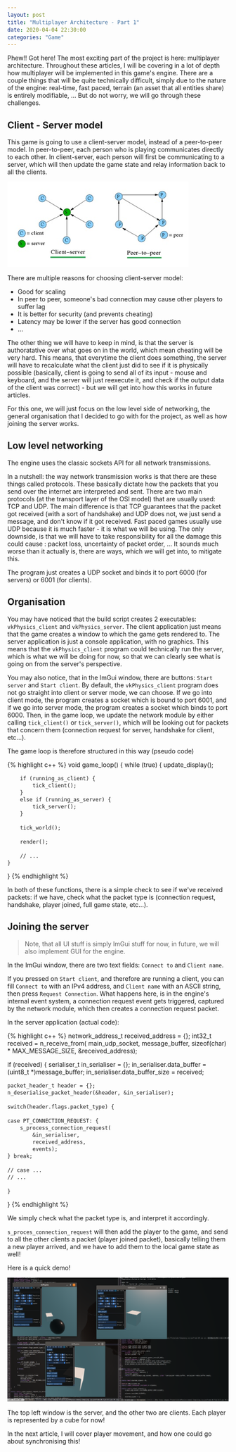 ```yaml
---
layout: post
title: "Multiplayer Architecture - Part 1"
date: 2020-04-04 22:30:00
categories: "Game"
---
```


Phew!! Got here! The most exciting part of the project is here: multiplayer architecture. Throughout these articles, I will be covering in a lot of depth how multiplayer will be implemented in this game's engine. There are a couple things that will be quite technically difficult, simply due to the nature of the engine: real-time, fast paced, terrain (an asset that all entities share) is entirely modifiable, ... But do not worry, we will go through these challenges.

## Client - Server model

This game is going to use a client-server model, instead of a peer-to-peer model. In peer-to-peer, each person who is playing communicates directly to each other. In client-server, each person will first be communicating to a server, which will then update the game state and relay information back to all the clients. 

![photo](/assets/p2p_cts.png)

There are multiple reasons for choosing client-server model: 

- Good for scaling
- In peer to peer, someone's bad connection may cause other players to suffer lag
- It is better for security (and prevents cheating)
- Latency may be lower if the server has good connection
- ...

The other thing we will have to keep in mind, is that the server is authoratative over what goes on in the world, which mean cheating will be very hard. This means, that everytime the client does something, the server will have to recalculate what the client just did to see if it is physically possible (basically, client is going to send all of its input - mouse and keyboard, and the server will just reexecute it, and check if the output data of the client was correct) - but we will get into how this works in future articles.

For this one, we will just focus on the low level side of networking, the general organisation that I decided to go with for the project, as well as how joining the server works.

## Low level networking

The engine uses the classic sockets API for all network transmissions.

In a nutshell: the way network transmission works is that there are these things called protocols. These basically dictate how the packets that you send over the internet are interpreted and sent. There are two main protocols (at the transport layer of the OSI model) that are usually used: TCP and UDP. The main difference is that TCP guarantees that the packet got received (with a sort of handshake) and UDP does not, we just send a message, and don't know if it got received. Fast paced games usually use UDP because it is much faster - it is what we will be using. The only downside, is that we will have to take responsibility for all the damage this could cause : packet loss, uncertainty of packet order, ... It sounds much worse than it actually is, there are ways, which we will get into, to mitigate this.

The program just creates a UDP socket and binds it to port 6000 (for servers) or 6001 (for clients).

## Organisation

You may have noticed that the build script creates 2 executables: `vkPhysics_client` and `vkPhysics_server`. The client application just means that the game creates a window to which the game gets rendered to. The server application is just a console application, with no graphics. This means that the `vkPhysics_client` program could technically run the server, which is what we will be doing for now, so that we can clearly see what is going on from the server's perspective.

You may also notice, that in the ImGui window, there are buttons: `Start server` and `Start client`. By default, the `vkPhysics_client` program does not go straight into client or server mode, we can choose. If we go into client mode, the program creates a socket which is bound to port 6001, and if we go into server mode, the program creates a socket which binds to port 6000. Then, in the game loop, we update the network module by either calling `tick_client()` or `tick_server()`, which will be looking out for packets that concern them (connection request for server, handshake for client, etc...).

The game loop is therefore structured in this way (pseudo code)

{% highlight c++ %}
void game_loop() {
    while (true) {
        update_display();
        
        if (running_as_client) {
            tick_client();
        }
        else if (running_as_server) {
            tick_server();
        }

        tick_world();
        
        render();
        
        // ...
    }
}
{% endhighlight %}

In both of these functions, there is a simple check to see if we've received packets: if we have, check what the packet type is (connection request, handshake, player joined, full game state, etc...).

## Joining the server

> Note, that all UI stuff is simply ImGui stuff for now, in future, we will also implement GUI for the engine.

In the ImGui window, there are two text fields: `Connect to` and `Client name`.

If you pressed on `Start client`, and therefore are running a client, you can fill `Connect to` with an IPv4 address, and `Client name` with an ASCII string, then press `Request Connection`. What happens here, is in the engine's internal event system, a connection request event gets triggered, captured by the network module, which then creates a connection request packet.

In the server application (actual code):

{% highlight c++ %}
network_address_t received_address = {};
int32_t received = n_receive_from(
    main_udp_socket,
    message_buffer,
    sizeof(char) * MAX_MESSAGE_SIZE,
    &received_address);

if (received) {
    serialiser_t in_serialiser = {};
    in_serialiser.data_buffer = (uint8_t *)message_buffer;
    in_serialiser.data_buffer_size = received;
    
    packet_header_t header = {};
    n_deserialise_packet_header(&header, &in_serialiser);
    
    switch(header.flags.packet_type) {
    
    case PT_CONNECTION_REQUEST: {
        s_process_connection_request(
            &in_serialiser,
            received_address,
            events);
    } break;
    
    // case ...
    // ...
        
    }
}
{% endhighlight %}

We simply check what the packet type is, and interpret it accordingly.

`s_proces_connection_request` will then add the player to the game, and send to all the other clients a packet (player joined packet), basically telling them a new player arrived, and we have to add them to the local game state as well!

Here is a quick demo!

![photo](/assets/multiplayer.png)

The top left window is the server, and the other two are clients. Each player is represented by a cube for now!

In the next article, I will cover player movement, and how one could go about synchronising this!
